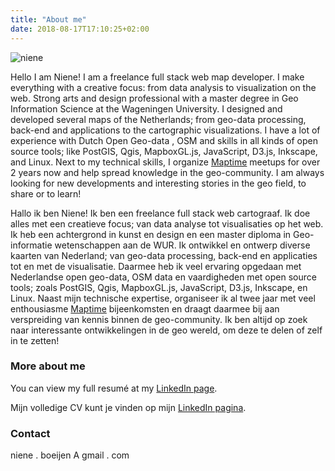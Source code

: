 ```yaml
---
title: "About me"
date: 2018-08-17T17:10:25+02:00
---
```


![niene](/img/twitter_foto6.png)

Hello I am Niene! I am a freelance full stack web map developer. I make everything with a creative focus: from data analysis to visualization on the web. Strong arts and design professional with a master degree in Geo Information Science at the Wageningen University. I designed and developed several maps of the Netherlands; from geo-data processing, back-end and applications to the cartographic visualizations. I have a lot of experience with Dutch Open Geo-data , OSM and skills in all kinds of open source tools; like PostGIS, Qgis, MapboxGL.js, JavaScript, D3.js, Inkscape, and Linux.
Next to my technical skills, I organize <a href="/maptime">Maptime</a> meetups for over 2 years now and help spread knowledge in the geo-community. I am always looking for new developments and interesting stories in the geo field, to share or to learn!

Hallo ik ben Niene! Ik ben een freelance full stack web cartograaf. Ik doe alles met een creatieve focus; van data analyse tot visualisaties op het web. Ik heb een achtergrond in kunst en design en een master diploma in Geo-informatie wetenschappen aan de WUR. Ik ontwikkel en ontwerp diverse kaarten van Nederland; van geo-data processing, back-end en applicaties tot en met de visualisatie. Daarmee heb ik veel ervaring opgedaan met Nederlandse open geo-data, OSM data en vaardigheden met open source tools; zoals PostGIS, Qgis, MapboxGL.js, JavaScript, D3.js, Inkscape, en Linux. Naast mijn technische expertise, organiseer ik al twee jaar met veel enthousiasme <a href="/maptime">Maptime</a> bijeenkomsten en draagt daarmee bij aan verspreiding van kennis binnen de geo-community. Ik ben altijd op zoek naar interessante ontwikkelingen in de geo wereld, om deze te delen of zelf in te zetten!


### More about me

<p class="social">
    <a href="https://www.linkedin.com/in/niene-boeijen-24a8a429/">
        <i class="fa fa-linkedin"></i>  
    </a>
    <a href="https://github.com/NieneB" >
        <i class="fa fa-github"></i>  
    </a>
    <a href="https://twitter.com/BNiene" >
        <i class="fa fa-twitter"></i>  
    </a>
    <a href="https://www.instagram.com/volvo_343_dl_1980/"><i class="fa fa-instagram"> </i>
    </a>
</p>


You can view my full resumé at my <a href="https://www.linkedin.com/in/niene-boeijen-24a8a429/" >LinkedIn page</a>.

Mijn volledige CV kunt je vinden op mijn <a href="https://www.linkedin.com/in/niene-boeijen-24a8a429/" >LinkedIn pagina</a>.


###  Contact

<p class="social">
   <i class="fa fa-envelope">  </i> niene . boeijen A gmail . com
</p>
